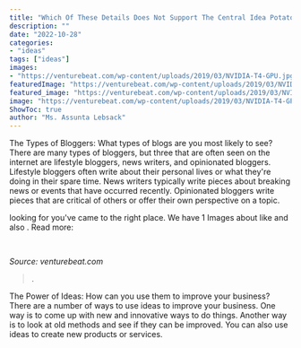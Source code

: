```yaml
---
title: "Which Of These Details Does Not Support The Central Idea Potato Chips -"
description: ""
date: "2022-10-28"
categories:
- "ideas"
tags: ["ideas"]
images:
- "https://venturebeat.com/wp-content/uploads/2019/03/NVIDIA-T4-GPU.jpg?w=800"
featuredImage: "https://venturebeat.com/wp-content/uploads/2019/03/NVIDIA-T4-GPU.jpg?w=800"
featured_image: "https://venturebeat.com/wp-content/uploads/2019/03/NVIDIA-T4-GPU.jpg?w=800"
image: "https://venturebeat.com/wp-content/uploads/2019/03/NVIDIA-T4-GPU.jpg?w=800"
ShowToc: true
author: "Ms. Assunta Lebsack"
---
```



The Types of Bloggers: What types of blogs are you most likely to see?
There are many types of bloggers, but three that are often seen on the internet are lifestyle bloggers, news writers, and opinionated bloggers. Lifestyle bloggers often write about their personal lives or what they're doing in their spare time. News writers typically write pieces about breaking news or events that have occurred recently. Opinionated bloggers write pieces that are critical of others or offer their own perspective on a topic.

	

		
looking for  you've came to the right place. We have 1 Images about  like  and also . Read more:
		
    
## 

<img loading=lazy src="https://venturebeat.com/wp-content/uploads/2019/03/NVIDIA-T4-GPU.jpg?w=800" onerror="this.onerror=null;this.src='https://tse4.mm.bing.net/th?id=OIP.uiufemvAG8ZzeKPLnLGX6QHaEK&amp;pid=15.1';" alt="">

_Source: venturebeat.com_

>. 

	

The Power of Ideas: How can you use them to improve your business?
There are a number of ways to use ideas to improve your business. One way is to come up with new and innovative ways to do things. Another way is to look at old methods and see if they can be improved. You can also use ideas to create new products or services.

